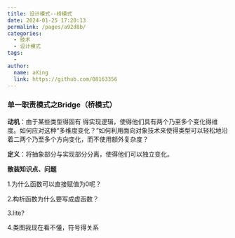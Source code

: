 ```yaml
---
title: 设计模式--桥模式
date: 2024-01-25 17:20:13
permalink: /pages/a92d8b/
categories:
  - 技术
  - 设计模式
tags:
  - 
author: 
  name: aXing
  link: https://github.com/08163356
---
```


### **单一职责模式之Bridge（桥模式）**

**动机**：由于某些类型得固有 得实现逻辑，使得他们具有两个乃至多个变化得维度。如何应对这种“多维度变化？”如何利用面向对象技术来使得类型可以轻松地沿着二两个乃至多个方向变化，而不使用额外复杂度？

**定义**：将抽象部分与实现部分分离，使得他们可以独立变化。



**散装知识点、问题**

1.为什么函数可以直接赋值为0呢？

 2.构析函数为什么要写成虚函数？

3.lite?

4.类图我现在看不懂，符号得关系<!-- more -->
